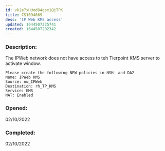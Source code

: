 ```yaml
---
id: vk2e7xHUod84gsx1QjTPK
title: CS1094669
desc: 'IP Web KMS access'
updated: 1644507325741
created: 1644507282342
---
```

### Description:
The IPWeb network does not have access to teh Tierpoint KMS server to activate window.  
```
Please create the following NEW policies in NSH  and DA2
Name: IPWeb KMS
Source: nw_IPWeb
Destination: rh_TP_KMS
Service: KMS
NAT: Enabled
```
### Opened: 
02/10/2022  
### Completed: 
02/10/2022 
